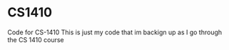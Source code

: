 # CS1410
Code for CS-1410
This is just my code that im backign up as I go through the CS 1410 course
